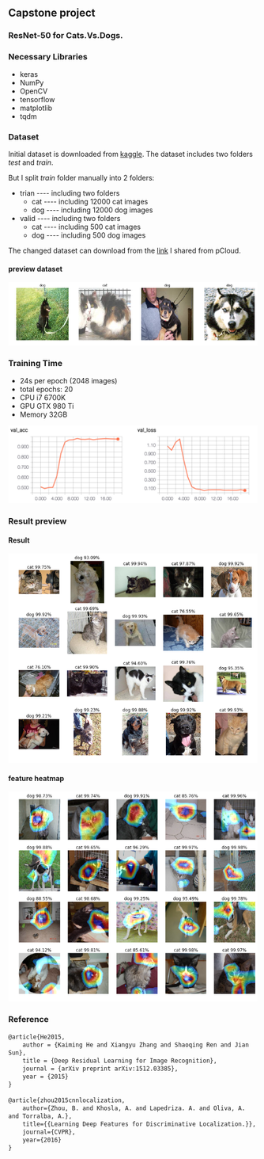 ## Capstone project
### ResNet-50 for Cats.Vs.Dogs.

### Necessary Libraries
- keras
- NumPy
- OpenCV
- tensorflow
- matplotlib
- tqdm

### Dataset
Initial dataset is downloaded from [kaggle](https://www.kaggle.com/c/dogs-vs-cats-redux-kernels-edition/data). The dataset includes two folders *test* and *train*.

But I split *train* folder manually into 2 folders:

- trian ---- including two folders
	- cat ---- including 12000 cat images
	- dog ---- including 12000 dog images
- valid ---- including two folders 
 	- cat ---- including 500 cat images
	- dog ---- including 500 dog images


The changed dataset can download from the [link](https://my.pcloud.com/publink/show?code=XZHx8PZkM8tUtIwjw0GQYpwAuu38FPeMEly) I shared from pCloud.

#### preview dataset

![](img/resized.png)

### Training Time

- 24s per epoch (2048 images)
- total epochs: 20
- CPU i7 6700K
- GPU GTX 980 Ti
- Memory 32GB

![](img/with_transferlearning.png)

### Result preview

#### Result

![](img/result.png)

#### feature heatmap

![](img/featuremap_with_transferlearning.png)

### Reference

```
@article{He2015,
    author = {Kaiming He and Xiangyu Zhang and Shaoqing Ren and Jian Sun},
    title = {Deep Residual Learning for Image Recognition},
    journal = {arXiv preprint arXiv:1512.03385},
    year = {2015}
}

@article{zhou2015cnnlocalization,
    author={Zhou, B. and Khosla, A. and Lapedriza. A. and Oliva, A. and Torralba, A.},
    title={{Learning Deep Features for Discriminative Localization.}},
    journal={CVPR},
    year={2016}
}
```
